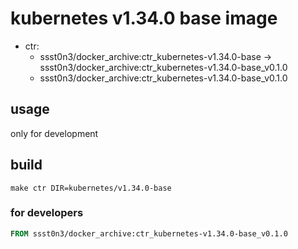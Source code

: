 # kubernetes v1.34.0 base image

* ctr:
  * ssst0n3/docker_archive:ctr_kubernetes-v1.34.0-base -> ssst0n3/docker_archive:ctr_kubernetes-v1.34.0-base_v0.1.0
  * ssst0n3/docker_archive:ctr_kubernetes-v1.34.0-base_v0.1.0

## usage

only for development

## build

```shell
make ctr DIR=kubernetes/v1.34.0-base
```

### for developers

```dockerfile
FROM ssst0n3/docker_archive:ctr_kubernetes-v1.34.0-base_v0.1.0
```

